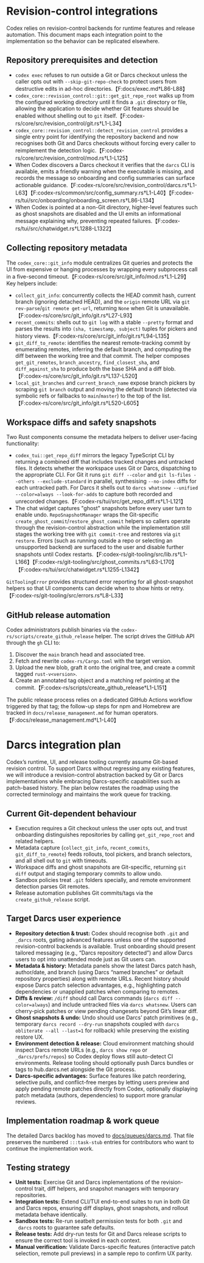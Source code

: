 # Revision-control integrations

Codex relies on revision-control backends for runtime features and release automation. This document maps each
integration point to the implementation so the behavior can be replicated elsewhere.

## Repository prerequisites and detection

* `codex exec` refuses to run outside a Git or Darcs checkout unless the caller opts out with
  `--skip-git-repo-check` to protect users from destructive edits in ad-hoc directories.【F:docs/exec.md†L86-L88】
* `codex_core::revision_control::git::get_git_repo_root` walks up from the configured working directory until it finds a `.git`
  directory or file, allowing the application to decide whether Git features should be enabled without shelling out to
  `git` itself.【F:codex-rs/core/src/revision_control/git.rs†L1-L34】
* `codex_core::revision_control::detect_revision_control` provides a single entry point for identifying the
  repository backend and now recognises both Git and Darcs checkouts without forcing every caller to reimplement the
  detection logic.【F:codex-rs/core/src/revision_control/mod.rs†L1-L125】
* When Codex discovers a Darcs checkout it verifies that the `darcs` CLI is available, emits a friendly warning when
  the executable is missing, and records the message so onboarding and config summaries can surface actionable
  guidance.【F:codex-rs/core/src/revision_control/darcs.rs†L1-L63】【F:codex-rs/common/src/config_summary.rs†L1-L40】【F:codex-rs/tui/src/onboarding/onboarding_screen.rs†L86-L134】
* When Codex is pointed at a non-Git directory, higher-level features such as ghost snapshots are disabled and the UI emits an
  informational message explaining why, preventing repeated failures.【F:codex-rs/tui/src/chatwidget.rs†L1288-L1322】

## Collecting repository metadata

The `codex_core::git_info` module centralizes Git queries and protects the UI from expensive or hanging processes by
wrapping every subprocess call in a five-second timeout.【F:codex-rs/core/src/git_info/mod.rs†L1-L29】 Key helpers include:

* `collect_git_info`: concurrently collects the HEAD commit hash, current branch (ignoring detached HEAD), and the `origin`
  remote URL via `git rev-parse`/`git remote get-url`, returning `None` when Git is unavailable.【F:codex-rs/core/src/git_info/git.rs†L27-L93】
* `recent_commits`: shells out to `git log` with a stable `--pretty` format and parses the results into `(sha, timestamp,
  subject)` tuples for pickers and history views.【F:codex-rs/core/src/git_info/git.rs†L94-L135】
* `git_diff_to_remote`: identifies the nearest remote-tracking commit by enumerating remotes, inferring the default branch,
  and computing the diff between the working tree and that commit. The helper composes `get_git_remotes`,
  `branch_ancestry`, `find_closest_sha`, and `diff_against_sha` to produce both the base SHA and a diff blob.【F:codex-rs/core/src/git_info/git.rs†L137-L520】
* `local_git_branches` and `current_branch_name` expose branch pickers by scraping `git branch` output and moving the default
  branch (detected via symbolic refs or fallbacks to `main`/`master`) to the top of the list.【F:codex-rs/core/src/git_info/git.rs†L520-L605】

## Workspace diffs and safety snapshots

Two Rust components consume the metadata helpers to deliver user-facing functionality:

* `codex_tui::get_repo_diff` mirrors the legacy TypeScript CLI by returning a combined diff that includes tracked changes and
  untracked files. It detects whether the workspace uses Git or Darcs, dispatching to the appropriate CLI. For Git it runs
  `git diff --color` and `git ls-files --others --exclude-standard` in parallel, synthesising `--no-index` diffs for each
  untracked path. For Darcs it shells out to `darcs whatsnew --unified --color=always --look-for-adds` to capture both
  recorded and unrecorded changes.【F:codex-rs/tui/src/get_repo_diff.rs†L1-L121】
* The chat widget captures "ghost" snapshots before every user turn to enable undo. `RepoSnapshotManager` wraps the
  Git-specific `create_ghost_commit`/`restore_ghost_commit` helpers so callers operate through the revision-control abstraction
  while the implementation still stages the working tree with `git commit-tree` and restores via `git restore`.
  Errors (such as running outside a repo or selecting an unsupported backend) are surfaced to the user and disable further
  snapshots until Codex restarts.【F:codex-rs/git-tooling/src/lib.rs†L1-L166】【F:codex-rs/git-tooling/src/ghost_commits.rs†L63-L170】【F:codex-rs/tui/src/chatwidget.rs†L1255-L1342】

`GitToolingError` provides structured error reporting for all ghost-snapshot helpers so that UI components can decide when to
show hints or retry.【F:codex-rs/git-tooling/src/errors.rs†L8-L33】

## GitHub release automation

Codex administrators publish binaries via the `codex-rs/scripts/create_github_release` helper. The script drives the GitHub API
through the `gh` CLI to:

1. Discover the `main` branch head and associated tree.
2. Fetch and rewrite `codex-rs/Cargo.toml` with the target version.
3. Upload the new blob, graft it onto the original tree, and create a commit tagged `rust-v<version>`.
4. Create an annotated tag object and a matching ref pointing at the commit.【F:codex-rs/scripts/create_github_release†L1-L151】

The public release process relies on a dedicated GitHub Actions workflow triggered by that tag; the follow-up steps for npm and
Homebrew are tracked in `docs/release_management.md` for human operators.【F:docs/release_management.md†L1-L40】

# Darcs integration plan

Codex’s runtime, UI, and release tooling currently assume Git-based revision control. To support Darcs without regressing any
existing features, we will introduce a revision-control abstraction backed by Git or Darcs implementations while embracing
Darcs-specific capabilities such as patch-based history. The plan below restates the roadmap using the corrected terminology and
maintains the work queue for tracking.

## Current Git-dependent behaviour
- Execution requires a Git checkout unless the user opts out, and trust onboarding distinguishes repositories by calling
  `get_git_repo_root` and related helpers.
- Metadata capture (`collect_git_info`, `recent_commits`, `git_diff_to_remote`) feeds rollouts, tool pickers, and branch
  selectors, and all shell out to `git` with timeouts.
- Workspace diffs and ghost snapshots are Git-specific, returning `git diff` output and staging temporary commits to allow
  undo.
- Sandbox policies treat `.git` folders specially, and remote environment detection parses Git remotes.
- Release automation publishes Git commits/tags via the `create_github_release` script.

## Target Darcs user experience
- **Repository detection & trust:** Codex should recognise both `.git` and `_darcs` roots, gating advanced features unless one
  of the supported revision-control backends is available. Trust onboarding should present tailored messaging (e.g., “Darcs
  repository detected”) and allow Darcs users to opt into unattended mode just as Git users can.
- **Metadata & history:** Metadata panels show the latest Darcs patch hash, author/date, and branch (using Darcs “named
  branches” or default repository properties) along with remote URLs. Recent history should expose Darcs patch selection
  advantages, e.g., highlighting patch dependencies or unapplied patches when comparing to remotes.
- **Diffs & review:** `/diff` should call Darcs commands (`darcs diff --color=always`) and include untracked files via `darcs
  whatsnew`. Users can cherry-pick patches or view pending changesets beyond Git’s linear diff.
- **Ghost snapshots & undo:** Undo should use Darcs’ patch primitives (e.g., temporary `darcs record --dry-run` snapshots
  coupled with `darcs obliterate --all --last=1` for rollback) while preserving the existing restore UX.
- **Environment detection & release:** Cloud environment matching should inspect Darcs remote URLs (e.g., `darcs show repo` or
  `_darcs/prefs/repos`) so Codex deploy flows still auto-detect CI environments. Release tooling should optionally push Darcs
  bundles or tags to hub.darcs.net alongside the Git process.
- **Darcs-specific advantages:** Surface features like patch reordering, selective pulls, and conflict-free merges by letting
  users preview and apply pending remote patches directly from Codex, optionally displaying patch metadata (authors,
  dependencies) to support more granular reviews.

## Implementation roadmap & work queue

The detailed Darcs backlog has moved to [docs/queues/darcs.md](./queues/darcs.md). That file preserves the numbered
`:::task-stub` entries for contributors who want to continue the implementation work.

## Testing strategy
- **Unit tests:** Exercise Git and Darcs implementations of the revision-control trait, diff helpers, and snapshot managers with
  temporary repositories.
- **Integration tests:** Extend CLI/TUI end-to-end suites to run in both Git and Darcs repos, ensuring diff displays, ghost
  snapshots, and rollout metadata behave identically.
- **Sandbox tests:** Re-run seatbelt permission tests for both `.git` and `_darcs` roots to guarantee safe defaults.
- **Release tests:** Add dry-run tests for Git and Darcs release scripts to ensure the correct tool is invoked in each context.
- **Manual verification:** Validate Darcs-specific features (interactive patch selection, remote pull previews) in a sample
  repo to confirm UX parity.

